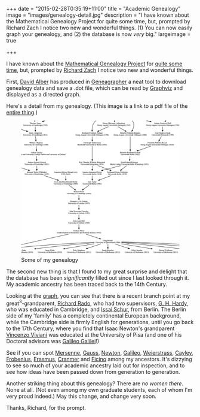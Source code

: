 +++
date = "2015-02-28T0:35:19+11:00"
title = "Academic Genealogy"
image = "images/genealogy-detail.jpg"
description = "I have known about the Mathematical Genealogy Project for quite some time, but, prompted by Richard Zach I notice two new and wonderful things. (1) You can now easily graph your genealogy, and (2) the database is now <em>very</em> big." 
largeimage = true

+++

I have known about the [Mathematical Genealogy Project](http://genealogy.math.ndsu.nodak.edu/index.php) for [quite some time](http://consequently.org/news/2004/06/07/ancestors/), but, prompted by [Richard Zach](http://ucalgary.ca/rzach/blog/2015/02/academic-genealogy-graphed.html) I notice two new and wonderful things. 

First, [David Alber](http://www.davidalber.net/) has produced in [Geneagrapher](http://www.davidalber.net/geneagrapher/) a neat tool to download genealogy data and save a .dot file, which can be read by [Graphviz](http://graphviz.org) and displayed as a directed graph.

Here's a detail from my genealogy. (This image is a link to a pdf file of the [entire thing](/images/restall-genealogy.pdf).)

<figure>
	<a href="/images/restall-genealogy.pdf"><img src="/images/genealogy-detail.jpg" alt="Greg Restall's Academic Genealogy" ></a>
	<figcaption>Some of my genealogy</figcaption>
</figure>

<!--more-->

The second new thing is that I found to my great surprise and delight that the database has been *significantly* filled out since I last looked through it. My academic ancestry has been traced back to the 14th Century.  

Looking at the [graph](/images/restall-genealogy.pdf), you can see that there is a recent branch point at my great<sup>3</sup>-grandparent, [Richard Rado](http://genealogy.math.ndsu.nodak.edu/id.php?id=17975), who had two supervisors, [G. H. Hardy](http://genealogy.math.ndsu.nodak.edu/id.php?id=17806), who was educated in Cambridge, and [Issai Schur](http://genealogy.math.ndsu.nodak.edu/id.php?id=9179), from Berlin. The Berlin side of my 'family' has a completely continental European background, while the Cambridge side is firmly English for generations, until you go back to the 17th Century, where you find that Isaac Newton's grandparent [Vincenzo Viviani](http://genealogy.math.ndsu.nodak.edu/id.php?id=133302) was educated at the University of Pisa (and one of his Doctoral advisors was [Galileo Galilei](http://genealogy.math.ndsu.nodak.edu/id.php?id=18231)!)

See if you can spot [Mersenne](http://genealogy.math.ndsu.nodak.edu/id.php?id=125434), [Gauss](http://genealogy.math.ndsu.nodak.edu/id.php?id=18231), [Newton](http://genealogy.math.ndsu.nodak.edu/id.php?id=74313), [Galileo](http://genealogy.math.ndsu.nodak.edu/id.php?id=18231), [Weierstrass](http://genealogy.math.ndsu.nodak.edu/id.php?id=7486), [Cayley](http://genealogy.math.ndsu.nodak.edu/id.php?id=7824), [Frobenius](http://genealogy.math.ndsu.nodak.edu/id.php?id=4642), [Erasmus](http://genealogy.math.ndsu.nodak.edu/id.php?id=125938), [Cranmer](http://genealogy.math.ndsu.nodak.edu/id.php?id=141571) and [Ficino](http://genealogy.math.ndsu.nodak.edu/id.php?id=131539) among my ancestors. It's dizzying to see so much of your academic ancestry laid out for inspection, and to see how ideas have been passed down from generation to generation.

Another striking thing about this genealogy? There are *no women there*. None at all. (Not even among my own graduate students, each of whom I'm very proud indeed.) May this change, and change very soon.

Thanks, Richard, for the prompt.
